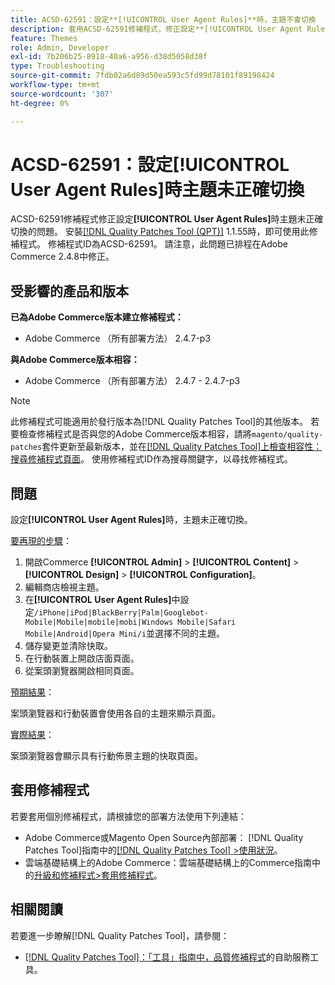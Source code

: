 ```yaml
---
title: ACSD-62591：設定**[!UICONTROL User Agent Rules]**時，主題不會切換
description: 套用ACSD-62591修補程式，修正設定**[!UICONTROL User Agent Rules]**時主題未正確切換的Adobe Commerce問題。
feature: Themes
role: Admin, Developer
exl-id: 7b206b25-8918-40a6-a956-d38d5058d38f
type: Troubleshooting
source-git-commit: 7fdb02a6d89d50ea593c5fd99d78101f89198424
workflow-type: tm+mt
source-wordcount: '307'
ht-degree: 0%

---
```


# ACSD-62591：設定[!UICONTROL User Agent Rules]時主題未正確切換

ACSD-62591修補程式修正設定&#x200B;**[!UICONTROL User Agent Rules]**&#x200B;時主題未正確切換的問題。 安裝[[!DNL Quality Patches Tool (QPT)]](/help/tools/quality-patches-tool/quality-patches-tool-to-self-serve-quality-patches.md) 1.1.55時，即可使用此修補程式。 修補程式ID為ACSD-62591。 請注意，此問題已排程在Adobe Commerce 2.4.8中修正。

## 受影響的產品和版本

**已為Adobe Commerce版本建立修補程式：**
* Adobe Commerce （所有部署方法） 2.4.7-p3

**與Adobe Commerce版本相容：**
* Adobe Commerce （所有部署方法） 2.4.7 - 2.4.7-p3

>[!NOTE]
>
>此修補程式可能適用於發行版本為[!DNL Quality Patches Tool]的其他版本。 若要檢查修補程式是否與您的Adobe Commerce版本相容，請將`magento/quality-patches`套件更新至最新版本，並在[[!DNL Quality Patches Tool]上檢查相容性：搜尋修補程式頁面](https://experienceleague.adobe.com/tools/commerce-quality-patches/index.html)。 使用修補程式ID作為搜尋關鍵字，以尋找修補程式。

## 問題

設定&#x200B;**[!UICONTROL User Agent Rules]**&#x200B;時，主題未正確切換。

<u>要再現的步驟</u>：

1. 開啟Commerce **[!UICONTROL Admin]** > **[!UICONTROL Content]** > **[!UICONTROL Design]** > **[!UICONTROL Configuration]**。
1. 編輯商店檢視主題。
1. 在&#x200B;**[!UICONTROL User Agent Rules]**&#x200B;中設定`/iPhone|iPod|BlackBerry|Palm|Googlebot-Mobile|Mobile|mobile|mobi|Windows Mobile|Safari Mobile|Android|Opera Mini/i`並選擇不同的主題。
1. 儲存變更並清除快取。
1. 在行動裝置上開啟店面頁面。
1. 從案頭瀏覽器開啟相同頁面。

<u>預期結果</u>：

案頭瀏覽器和行動裝置會使用各自的主題來顯示頁面。

<u>實際結果</u>：

案頭瀏覽器會顯示具有行動佈景主題的快取頁面。

## 套用修補程式

若要套用個別修補程式，請根據您的部署方法使用下列連結：

* Adobe Commerce或Magento Open Source內部部署： [!DNL Quality Patches Tool]指南中的[[!DNL Quality Patches Tool] >使用狀況](/help/tools/quality-patches-tool/usage.md)。
* 雲端基礎結構上的Adobe Commerce：雲端基礎結構上的Commerce指南中的[升級和修補程式>套用修補程式](https://experienceleague.adobe.com/docs/commerce-cloud-service/user-guide/develop/upgrade/apply-patches.html)。


## 相關閱讀

若要進一步瞭解[!DNL Quality Patches Tool]，請參閱：

* [[!DNL Quality Patches Tool]：「工具」指南中，品質修補程式](/help/tools/quality-patches-tool/quality-patches-tool-to-self-serve-quality-patches.md)的自助服務工具。

